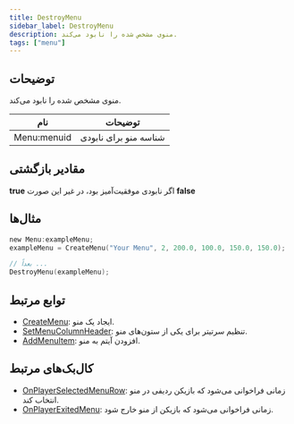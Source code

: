 ```yaml
---
title: DestroyMenu
sidebar_label: DestroyMenu
description: منوی مشخص شده را نابود می‌کند.
tags: ["menu"]
---
```


## توضیحات

منوی مشخص شده را نابود می‌کند.

| نام        | توضیحات               |
| ----------- | --------------------- |
| Menu:menuid | شناسه منو برای نابودی |

## مقادیر بازگشتی

**true** اگر نابودی موفقیت‌آمیز بود، در غیر این صورت **false**

## مثال‌ها

```c
new Menu:exampleMenu;
exampleMenu = CreateMenu("Your Menu", 2, 200.0, 100.0, 150.0, 150.0);

// بعداً ...
DestroyMenu(exampleMenu);
```

## توابع مرتبط

- [CreateMenu](CreateMenu): ایجاد یک منو.
- [SetMenuColumnHeader](SetMenuColumnHeader): تنظیم سرتیتر برای یکی از ستون‌های منو.
- [AddMenuItem](AddMenuItem): افزودن آیتم به منو.

## کال‌بک‌های مرتبط

- [OnPlayerSelectedMenuRow](../callbacks/OnPlayerSelectedMenuRow): زمانی فراخوانی می‌شود که بازیکن ردیفی در منو انتخاب کند.
- [OnPlayerExitedMenu](../callbacks/OnPlayerExitedMenu): زمانی فراخوانی می‌شود که بازیکن از منو خارج شود.